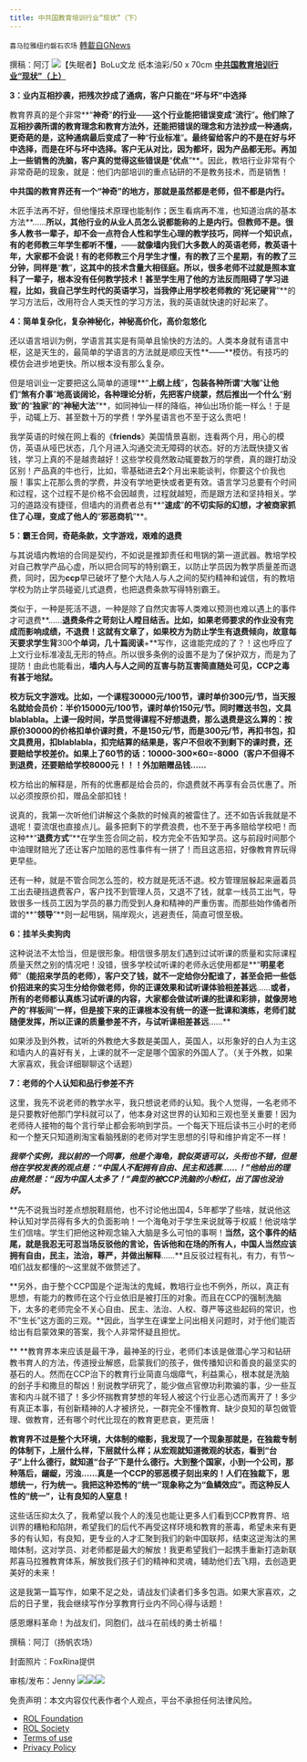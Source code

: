 ```yaml
---
title: 中共国教育培训行业“现状”（下）
---
```

`喜马拉雅纽约磐石农场` [轉載自GNews](https://gnews.org/zh-hans/2057021/)

撰稿：阿汀
![](https://assets.gnews.org/wp-content/uploads/2022/02/PHOTO-2022-02-23-22-52-31.jpg)【失眠者】BoLu文龙 纸本油彩/50 x 70cm
**[中共国教育培训行业“现状”（上）](https://gnews.org/zh-hans/2052665/)**

**3：业内互相抄袭，把残次抄成了通病，客户只能在“坏与坏”中选择**

教育界真的是个非常**“**神奇**”**的行业**——**这个行业能把错误变成**“**流行**”**。他们除了互相抄袭所谓的教育理念和教育方法外，还能把错误的理念和方法抄成一种通病，更奇葩的是，这种通病最后变成了一种**“**行业标准**”**。最终留给客户的不是在好与坏中选择，而是在坏与坏中选择。客户无从对比，因为都坏，因为产品都无形。再加上一些销售的洗脑，客户真的觉得这些错误是**“**优点**”**。因此，教培行业非常有个非常奇葩的现象，就是：他们内部培训的重点钻研的不是教务技术，而是销售！

**中共国的教育界还有一个“神奇”的地方，那就是虽然都是老师，但不都是内行。**

木匠手法再不好，但他懂技术原理也能制作；医生看病再不准，也知道治病的基本方法**……**所以，其他行业的从业人员怎么说都能称的上是内行。但教师不是。很多人教书一辈子，却不会一点符合人性和学生心理的教学技巧，同样一个知识点，有的老师教三年学生都听不懂，**——**就像墙内我们大多数人的英语老师，教英语十年，大家都不会说！有的老师教三个月学生才懂，有的教了三个星期，有的教了三分钟，同样是**“**教**”**，这其中的技术含量大相径庭。所以，很多老师不过就是照本宣科了一辈子，根本没有任何教学技术！甚至学生用了他的方法反而阻碍了学习进程，比如，我自己学生时代的英语学习，当我停止用学校老师教的**“**死记硬背**”**的学习方法后，改用符合人类天性的学习方法，我的英语就快速的好起来了。

**4：简单复杂化，复杂神秘化，神秘高价化，高价忽悠化**

还以语言培训为例，学语言其实是有简单且愉快的方法的。人类本身就有语言中枢，这是天生的，最简单的学语言的方法就是顺应天性**——**模仿。有技巧的模仿会进步地更快。所以根本没有那么复杂。

但是培训业一定要把这么简单的道理**“**上纲上线**”**，包装各种所谓**“**大咖**”**让他们**“**煞有介事**”**地高谈阔论，各种理论分析，先把客户绕蒙，然后推出一个什么**“**别致**”**的**“**独家**”**的**“**神秘大法**”**，如同神仙一样的降临，神仙出场价能一样么！于是乎，动辄上万、甚至数十万的学费！学外星语言也不至于这么贵吧！

我学英语的时候在网上看的《**friends**》美国情景喜剧，连看两个月，用心的模仿，英语从哑巴状态，几个月进入沟通交流无障碍的状态。好的方法既快捷又省钱，学习上真的不是越贵越好！这些学校竟然敢动辄要数万的学费，真的跟打劫没区别！产品真的牛也行，比如，零基础进去**2**个月出来能谈判，你要这个价我也服！事实上花那么贵的学费，并没有学地更快或者更有效。语言学习总要有个时间和过程，这个过程不是价格不会因越贵，过程就越短，而是跟方法和坚持相关。学习的道路没有捷径，但墙内的消费者总有**“**速成**”**的不切实际的幻想，才被商家抓住了心理，变成了他人的**“**邪恶商机**”**。

**5：霸王合同，奇葩条款，文字游戏，艰难的退费**

与其说墙内教培的合同是契约，不如说是推卸责任和甩锅的第一道武器。教培学校对自己教学产品心虚，所以把合同写的特别霸王，以防止学员因为教学质量差而退费，同时，因为**ccp**早已破坏了整个大陆人与人之间的契约精神和诚信，有的教培学校为防止学员碰瓷儿式退费，也把退费条款写得特别霸王。

类似于，一种是死活不退，一种是除了自然灾害等人类难以预测也难以遇上的事件才可退费**……**退费条件之苛刻让人瞠目结舌。比如，如果老师要求的作业没有完成而影响成绩，不退费！这就有文章了，如果校方为防止学生有退费倾向，故意每天要求学生背**300**个单词，几十篇阅读**+**写作，这谁能完成的了？！这也呼应了上文行业标准凌乱无形的特点。所以很多条例的设置不是为了保护双方，而是为了提防！由此也能看出，**墙内人与人之间的互害与防互害简直随处可见，CCP之毒有甚于地狱。**

**校方玩文字游戏。比如，一个课程30000元/100节，课时单价300元/节，当天报名就给会员价：半价15000元/100节，课时单价150元/节。同时赠送书包，文具 blablabla。上课一段时间，学员觉得课程不好想退费，那么退费是这么算的：按原价30000的价格扣单价课时费，不是150元/节，而是300元/节，再扣书包，扣文具费用，扣blablabla，扣完结算的结果是，客户不但收不到剩下的课时费，还要赔给学校差价。如果上了60节的话：10000-300×60=-8000（客户不但得不到退费，还要赔给学校8000元！！！外加赔赠品钱……**

校方给出的解释是，所有的优惠都是给会员的，你退费就不再享有会员优惠了。所以必须按原价扣，赠品全部扣钱！

说真的，我第一次听他们讲解这个条款的时候真的被雷住了。还不如告诉我就是不退呢！耍流氓也直接点儿。最多把剩下的学费浪费，也不至于再多赔给学校吧！而这种**“**退费方式**”**在学生签合同之前，校方完全不告知学员。这与前段时间那个中油理财赔光了还让客户加赔的恶性事件有一拼了！而且这恶招，好像教育界玩得更早些。

还有一种，就是不管合同怎么签的，校方就是死活不退。校方管理层躲起来逼着员工出去硬挡退费客户，客户找不到管理人员，又退不了钱，就拿一线员工出气，导致很多一线员工因为学员的暴力而受到人身和精神的严重伤害。而那些始作俑者所谓的**“**领导**”**则一起甩锅，隔岸观火，逃避责任，简直可恨至极。

**6：挂羊头卖狗肉**

这种说法不太恰当，但是很形象。相信很多朋友们遇到过试听课的质量和实际课程质量天然之别的情况吧！没错，很多学校试听课的老师永远使用都是**“**明星老师**”**（能招来学员的老师），客户交了钱，就不一定给你分配谁了，甚至会把一些低价招进来的实习生分给你做老师，你的正课效果和试听课体验相差甚远**……**或者，所有的老师都认真练习试听课的内容，大家都会做试听课的批课和彩排，就像房地产的**“**样板间**”**一样，但是接下来的正课根本没有统一的逐一批课和演练，老师们就随便发挥，所以正课的质量参差不齐，与试听课相差甚远**……**

如果涉及到外教，试听的外教绝大多数是美国人，英国人，以形象好的白人为主这和墙内人的喜好有关，上课的就不一定是哪个国家的外国人了。（关于外教，如果大家喜欢，我会详细聊聊这个话题）

**7：老师的个人认知和品行参差不齐**

这里，我先不说老师的教学水平，我只想说老师的认知。我个人觉得，一名老师不是只要教好他那门学科就可以了，他本身对这世界的认知和三观也至关重要！因为老师待人接物的每个言行举止都会影响到学员。一个每天下班后读书三小时的老师和一个整天只知道刷淘宝看脑残剧的老师对学生思想的引导和维护肯定不一样！

***我举个实例，我以前的一个同事，他是个海龟，貌似英语可以，头衔也不错，但是他在学校发表的观点是：“中国人不配拥有自由、民主和选票……！”他给出的理由竟然是：“因为中国人太多了！”典型的被CCP洗脑的小粉红，出了国也没治好。***

**先不说我当时差点想脱鞋扇他，也不讨论他出国4，5年都学了些啥，就说他这种认知对学员得有多大的负面影响！一个海龟对于学生来说就等于权威！他说啥学生们信啥。学生们把他这种观念输入大脑是多么可怕的事啊！**当然，这个事件的结尾，就是我忍无可忍当场反驳他的言论，告诉他和在场的所有人，中国人当然应该拥有自由，民主，法治，尊严，并做出解释**……**且反驳过程有礼，有力，有节～咱们战友都懂的～这里就不做赘述了。

**另外，由于整个CCP国是个逆淘汰的鬼蜮，教培行业也不例外，所以，真正有思想，有能力的教师在这个行业依旧是被打压的对象。而且在CCP的强制洗脑下，太多的老师完全不关心自由、民主、法治、人权、尊严等这些起码的常识，也不“生长”这方面的三观。**因此，当学生在课堂上问出相关问题时，对于他们能否给出有启蒙效果的答案，我个人非常怀疑且担忧。

** **教育界本来应该是最干净，最神圣的行业，老师们本该是做潜心学习和钻研教书育人的方法，传道授业解惑，启蒙我们的孩子，做传播知识和善良的最坚实的基石的人。然而在CCP治下的教育行业简直乌烟瘴气，利益熏心，根本就是洗脑的刽子手和撒旦的帮凶！别说教学研究了，能少做点官僚功利欺骗的事，少一些互害和内斗就不错了！多少怀揣教育梦想的年轻人被这个行业恶心透而离开了！多少有真正本事，有创新精神的人才被挤兑，一群完全不懂教育、缺少良知的草包做管理、做教育，还有哪个时代比现在的教育更悲哀，更荒唐！

**教育界不过是整个大环境，大体制的缩影，我发现了一个现象那就是，在独裁专制的体制下，上层什么样，下层就什么样；从宏观就知道微观的状态，看到“台子”上什么德行，就知道“台子”下是什么德行。大到整个国家，小到一个公司，那种落后，龌龊，污浊……真是一个CCP的邪恶模子刻出来的！人们在独裁下，思想统一，行为统一。我把这种恐怖的“统一”现象称之为“鱼鳞效应”。而这种反人性的“统一”，让有良知的人窒息！**

这些话压抑太久了，我希望以我个人的浅见也能让更多人们看到CCP教育界、培训界的糟粕和陷阱，希望我们的后代不再受这样环境和教育的荼毒，希望未来有更多的有认知，有良知，更专业的人才汇聚到我们的新中国联邦，结束这逆淘汰的黑暗体制，这对学员、对老师都是最大的解放！我更希望我们一起携手重新打造新联邦喜马拉雅教育体系，解放我们孩子们的精神和灵魂，辅助他们去飞翔，去创造更美好的未来！

这是我第一篇写作，如果不足之处，请战友们读者们多多包涵。如果大家喜欢，之后的日子里，我会继续写作分享教育行业内不同心得与话题！

感恩爆料革命！为战友们，同胞们，战斗在前线的勇士祈福！

撰稿：阿汀（扬帆农场）

封面照片：FoxRina提供

审核/发布：Jenny
![](https://assets.gnews.org/wp-content/uploads/2022/01/磐石discord.jpg)![](https://assets.gnews.org/wp-content/uploads/2022/01/GTV.jpg)![](https://assets.gnews.org/wp-content/uploads/2022/01/b3df4b36-df11-4361-a8f5-6c7e5f9da569.jpg)


 

免责声明：本文内容仅代表作者个人观点，平台不承担任何法律风险。

- [ROL Foundation](https://rolfoundation.org/)
- [ROL Society](https://rolsociety.org/)
- [Terms of use](https://gnews.org/terms-of-use-3/)
- [Privacy Policy](https://gnews.org/privacy-policy/)
